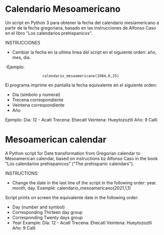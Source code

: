 # Calendario Mesoamericano

Un script en Python 3 para obtener la fecha del calendario mesiamericano a partir de la fecha gregoriana,
basado en las instrucciones de Alfonso Caso en el libro "Los calendarios prehispanicos".



INSTRUCCIONES

- Cambiar la fecha en la ultima linea del script en el siguiente orden: año, mes, dia.

-Ejemplo:

                     calendario_mesoamericano(1984,6,25)
                     
El programa imprime en pantalla la fecha equivalente en el siguiente orden:
  - Dia (simbolo y numeral)
  - Trecena correspondiente
  - Veintena correspondiente
  - Año

Ejemplo:
                      Dia:  12 - Acatl
                      Trecena:  Ehecatl
                      Veintena:  Hueytozoztli
                      Año:  9 Calli


# Mesoamerican calendar

A Python script for Date transformation from Gregorian calendar to Mesoamerican calendar,
based on instructions bz Alfonso Caso in the book "Los calendarios prehispanicos" ("The prehispanic calendars").

INSTRUCTIONS:

- Change the date in the last line of the script in the following order: year. month, day.
Example:
                 calendario_mesoamericano(2021,1,1)
                 
Script prints on screen the equivalente date in the following order:
  - Day (number and symbol)
  - Corresponding Thirteen day group
  - Corresponding Twenty days group
  - Year
Example:
                      Dia:  12 - Acatl
                      Trecena:  Ehecatl
                      Veintena:  Hueytozoztli
                      Año:  9 Calli
